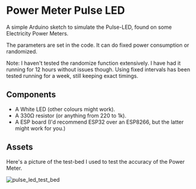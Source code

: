 Power Meter Pulse LED
=====================

A simple Arduino sketch to simulate the Pulse-LED, found on some Electricity Power Meters.

The parameters are set in the code. It can do fixed power consumption or randomized.

Note: I haven't tested the randomize function extensively. I have had it running for 12 hours without issues though. Using fixed intervals has been tested running for a week, still keeping exact timings.

Components
----------

* A White LED (other colours might work).
* A 330Ω resistor (or anything from 220 to 1k).
* A ESP board (I'd recommend ESP32 over an ESP8266, but the latter might work for you.)

Assets
------
Here's a picture of the test-bed I used to test the accuracy of the Power Meter.

![pulse_led_test_bed](pulse_led_test_bed.jpg)

